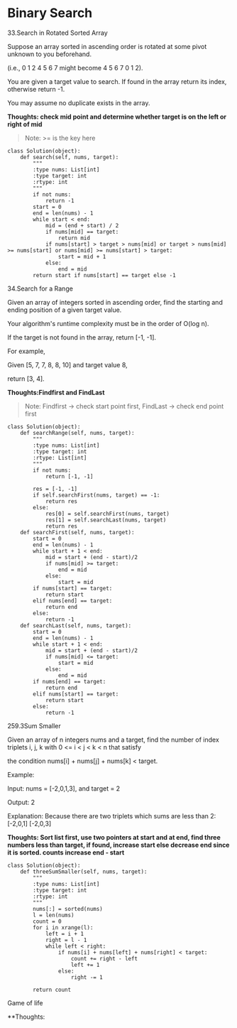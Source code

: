 # Binary Search

33.Search in Rotated Sorted Array

Suppose an array sorted in ascending order is rotated at some pivot unknown to you beforehand.

(i.e., 0 1 2 4 5 6 7 might become 4 5 6 7 0 1 2).

You are given a target value to search. If found in the array return its index, otherwise return -1.

You may assume no duplicate exists in the array.

**Thoughts: check mid point and determine whether target is on the left or right of mid**

> Note: >= is the key here 

```
class Solution(object):
    def search(self, nums, target):
        """
        :type nums: List[int]
        :type target: int
        :rtype: int
        """
        if not nums:
            return -1
        start = 0 
        end = len(nums) - 1
        while start < end: 
            mid = (end + start) / 2
            if nums[mid] == target:
                return mid
            if nums[start] > target > nums[mid] or target > nums[mid] >= nums[start] or nums[mid] >= nums[start] > target:
                start = mid + 1
            else:
                end = mid
        return start if nums[start] == target else -1
```
34.Search for a Range

Given an array of integers sorted in ascending order, find the starting and ending position of a given target value.

Your algorithm's runtime complexity must be in the order of O(log n).

If the target is not found in the array, return [-1, -1].

For example,

Given [5, 7, 7, 8, 8, 10] and target value 8,

return [3, 4].

**Thoughts:Findfirst and FindLast**

> Note: Findfirst -> check start point first, FindLast -> check end point first

```
class Solution(object):
    def searchRange(self, nums, target):
        """
        :type nums: List[int]
        :type target: int
        :rtype: List[int]
        """
        if not nums:
            return [-1, -1]
        
        res = [-1, -1]
        if self.searchFirst(nums, target) == -1:
            return res
        else:
            res[0] = self.searchFirst(nums, target)
            res[1] = self.searchLast(nums, target)
            return res
    def searchFirst(self, nums, target):
        start = 0 
        end = len(nums) - 1
        while start + 1 < end:
            mid = start + (end - start)/2
            if nums[mid] >= target:
                end = mid
            else:
                start = mid
        if nums[start] == target:
            return start
        elif nums[end] == target:
            return end
        else:
            return -1
    def searchLast(self, nums, target):
        start = 0 
        end = len(nums) - 1
        while start + 1 < end:
            mid = start + (end - start)/2
            if nums[mid] <= target:
                start = mid
            else:
                end = mid
        if nums[end] == target:
            return end
        elif nums[start] == target:
            return start
        else:
            return -1
```
259.3Sum Smaller

Given an array of n integers nums and a target, find the number of index triplets i, j, k with 0 <= i < j < k < n that satisfy 

the condition nums[i] + nums[j] + nums[k] < target.

Example:

Input: nums = [-2,0,1,3], and target = 2

Output: 2 

Explanation: Because there are two triplets which sums are less than 2:
             [-2,0,1]
             [-2,0,3]
             
**Thoughts: Sort list first, use two pointers at start and at end, find three numbers less than target, 
if found, increase start else decrease end since it is sorted. counts increase end - start**

```
class Solution(object):
    def threeSumSmaller(self, nums, target):
        """
        :type nums: List[int]
        :type target: int
        :rtype: int
        """
        nums[:] = sorted(nums)
        l = len(nums)
        count = 0
        for i in xrange(l):
            left = i + 1
            right = l - 1 
            while left < right:
                if nums[i] + nums[left] + nums[right] < target:
                    count += right - left
                    left += 1
                else:
                    right -= 1
                    
        return count
```



Game of life 



**Thoughts:

